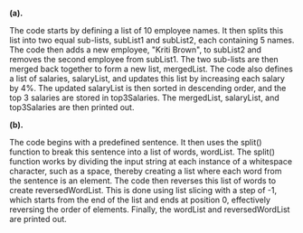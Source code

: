 **(a).**

The code starts by defining a list of 10 employee names. It then splits
this list into two equal sub-lists, subList1 and subList2, each
containing 5 names. The code then adds a new employee, "Kriti Brown", to
subList2 and removes the second employee from subList1. The two
sub-lists are then merged back together to form a new list, mergedList.
The code also defines a list of salaries, salaryList, and updates this
list by increasing each salary by 4%. The updated salaryList is then
sorted in descending order, and the top 3 salaries are stored in
top3Salaries. The mergedList, salaryList, and top3Salaries are then
printed out.

**(b).**

The code begins with a predefined sentence. It then uses the split()
function to break this sentence into a list of words, wordList. The
split() function works by dividing the input string at each instance of
a whitespace character, such as a space, thereby creating a list where
each word from the sentence is an element. The code then reverses this
list of words to create reversedWordList. This is done using list
slicing with a step of -1, which starts from the end of the list and
ends at position 0, effectively reversing the order of elements.
Finally, the wordList and reversedWordList are printed out.
